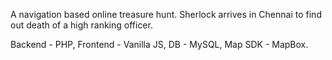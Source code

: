 A navigation based online treasure hunt. Sherlock arrives in Chennai to find out death of a high ranking officer. 

Backend - PHP,
Frontend - Vanilla JS,
DB - MySQL,
Map SDK - MapBox.
